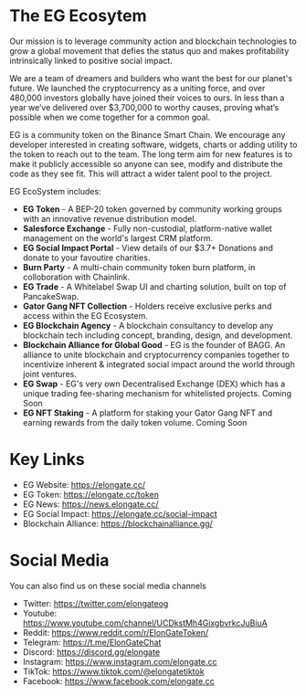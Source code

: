 # The EG Ecosytem

Our mission is to leverage community action and blockchain technologies to grow a global movement that defies the status quo and makes profitability intrinsically linked to positive social impact.<p>
We are a team of dreamers and builders who want the best for our planet's future.
We launched the cryptocurrency as a uniting force, and over 480,000 investors globally have joined their voices to ours. In less than a year we’ve delivered over $3,700,000 to worthy causes, proving what’s possible when we come together for a common goal. <p>

EG is a community token on the Binance Smart Chain. We encourage any developer interested in creating software, widgets, charts or adding utility to the token to reach out to the team. The long term aim for new features is to make it publicly accessible so anyone can see, modify and distribute the code as they see fit. This will attract a wider talent pool to the project. 

EG EcoSystem includes: <p>

* <b>EG Token</b> - A BEP-20 token governed by community working groups with an innovative revenue distribution model. <br>
* <b>Salesforce Exchange</b> - Fully non-custodial, platform-native wallet management on the world's largest CRM platform.<br>
* <b>EG Social Impact Portal</b> - View details of our $3.7+ Donations and donate to your favoutire charities.<br>
* <b>Burn Party</b> - A multi-chain community token burn platform, in colloboration with Chainlink.<br>
* <b>EG Trade</b> - A Whitelabel Swap UI and charting solution, built on top of PancakeSwap.<br>
* <b>Gator Gang NFT Collection</b> - Holders receive exclusive perks and access within the EG Ecosystem.<br>
* <b>EG Blockchain Agency</b> - A blockchain consultancy to develop any blockchain tech including concept, branding, design, and development.<br>
* <b>Blockchain Alliance for Global Good</b> - EG is the founder of BAGG. An alliance to unite blockchain and cryptocurrency companies together to incentivize inherent & integrated social impact around the world through joint ventures.<br>
* <b>EG Swap</b> - EG's very own Decentralised Exchange (DEX) which has a unique trading fee-sharing mechanism for whitelisted projects. Coming Soon<br>
* <b>EG NFT Staking</b> - A platform for staking your Gator Gang NFT and earning rewards from the daily token volume. Coming Soon<br>



# Key Links
* EG Website: https://elongate.cc/ <br>
* EG Token: https://elongate.cc/token <br>
* EG News: https://news.elongate.cc/<br>
* EG Social Impact: https://elongate.cc/social-impact<br>
* Blockchain Alliance: https://blockchainalliance.gg/ 

# Social Media
You can also find us on these social media channels

* Twitter: https://twitter.com/elongateog <br>
* Youtube: https://www.youtube.com/channel/UCDkstMh4GixgbvrkcJuBiuA <br>
* Reddit: https://www.reddit.com/r/ElonGateToken/ <br>
* Telegram: https://t.me/ElonGateChat <br>
* Discord: https://discord.gg/elongate <br>
* Instagram: https://www.instagram.com/elongate.cc <br>
* TikTok: https://www.tiktok.com/@elongatetiktok <br>
* Facebook: https://www.facebook.com/elongate.cc
